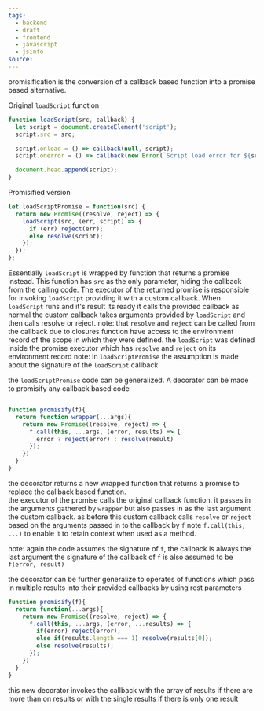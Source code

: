 ```yaml
---
tags:
  - backend
  - draft
  - frontend
  - javascript
  - jsinfo
source:
---
```

promisification is the conversion of a callback based function into a promise based alternative.  

Original `loadScript` function

```javascript
function loadScript(src, callback) {
  let script = document.createElement('script');
  script.src = src;

  script.onload = () => callback(null, script);
  script.onerror = () => callback(new Error(`Script load error for ${src}`));

  document.head.append(script);
}
```

Promisified version

```javascript
let loadScriptPromise = function(src) {
  return new Promise((resolve, reject) => {
    loadScript(src, (err, script) => {
      if (err) reject(err);
      else resolve(script);
    });
  });
};
```

Essentially `loadScript` is wrapped by function that returns a promise instead.
This function has `src` as the only parameter, hiding the callback from the calling code.
The executor of the returned promise is responsible for invoking `loadScript` providing it with a custom callback.
When `loadScript` runs and it's result its ready it calls the provided callback as normal
the custom callback takes arguments provided by `loadScript` and then calls resolve or reject.
note:
  that `resolve` and `reject` can be called from the callback due to closures 
  function have access to the environment record of the scope in which they were defined.
  the `loadScript` was defined inside the promise executor which has `resolve` and `reject` on its environment record
note:
  in `loadScriptPromise` the assumption is made about the signature of the  `loadScript` callback

the `loadScriptPromise` code can be generalized.
A decorator can be made to promisify any callback based code

```javascript

function promisify(f){
  return function wrapper(...args){
    return new Promise((resolve, reject) => {
      f.call(this, ...args, (error, results) => {
        error ? reject(error) : resolve(result)
      });
    })
  }
}
```

the decorator returns a new wrapped function that returns a promise to replace the callback based function.  
the executor of the promise calls the original callback function.
it passes in the arguments gathered by `wrapper` but also passes in as the last argument the custom callback.
as before this custom callback calls `resolve` or `reject` based on the arguments passed in to the callback by `f`
note `f.call(this, ...)` to enable it to retain context when used as a method.

note:
  again the code assumes the signature of `f`, the callback is always the last argument
  the signature of the callback of `f` is also assumed to be `f(error, result)`

the decorator can be further generalize to operates of functions which pass in multiple results into their provided callbacks by using rest parameters 

```javascript
function promisify(f){
  return function(...args){
    return new Promise((resolve, reject) => {
      f.call(this, ...args, (error, ...results) => {
        if(error) reject(error);
        else if(results.length === 1) resolve(results[0]);
        else resolve(results);
      });
    })
  }
}
```

this new decorator invokes the callback with the array of results if there are more than on results or with the single results if there is only one result